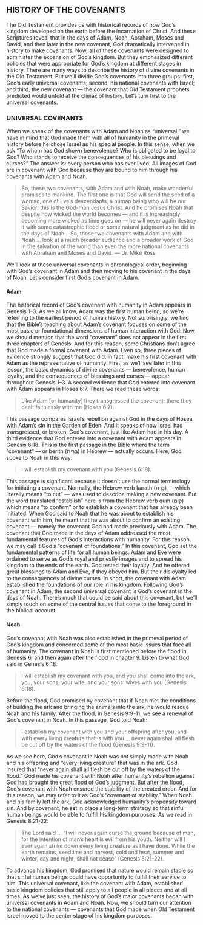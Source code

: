 ## HISTORY OF THE COVENANTS

The Old Testament provides us with historical records of how God’s kingdom developed on the earth before the incarnation of Christ. And these Scriptures reveal that in the days of Adam, Noah, Abraham, Moses and David, and then later in the new covenant, God dramatically intervened in history to make covenants. Now, all of these covenants were designed to administer the expansion of God’s kingdom. But they emphasized different policies that were appropriate for God’s kingdom at different stages in history. 
There are many ways to describe the history of divine covenants in the Old Testament. But we’ll divide God’s covenants into three groups: first, God’s early universal covenants; second, his national covenants with Israel; and third, the new covenant — the covenant that Old Testament prophets predicted would unfold at the climax of history. Let’s turn first to the universal covenants.


### UNIVERSAL COVENANTS

When we speak of the covenants with Adam and Noah as “universal,” we have in mind that God made them with all of humanity in the primeval history before he chose Israel as his special people. In this sense, when we ask “To whom has God shown benevolence? Who is obligated to be loyal to God? Who stands to receive the consequences of his blessings and curses?” The answer is: every person who has ever lived. All images of God are in covenant with God because they are bound to him through his covenants with Adam and Noah. 

> So, these two covenants, with Adam and with Noah, make wonderful promises to mankind. The first one is that God will send the seed of a woman, one of Eve’s descendants, a human being who will be our Savior; this is the God-man Jesus Christ. And he promises Noah that despite how wicked the world becomes — and it is increasingly becoming more wicked as time goes on — he will never again destroy it with some catastrophic flood or some natural judgment as he did in the days of Noah… So, these two covenants with Adam and with Noah … look at a much broader audience and a broader work of God in the salvation of the world than even the more national covenants with Abraham and Moses and David.
— Dr. Mike Ross

We’ll look at these universal covenants in chronological order, beginning with God’s covenant in Adam and then moving to his covenant in the days of Noah. Let’s consider first God’s covenant in Adam. 

#### Adam

The historical record of God’s covenant with humanity in Adam appears in Genesis 1–3. As we all know, Adam was the first human being, so we’re referring to the earliest period of human history. Not surprisingly, we find that the Bible’s teaching about Adam’s covenant focuses on some of the most basic or foundational dimensions of human interaction with God. 
Now, we should mention that the word “covenant” does not appear in the first three chapters of Genesis. And for this reason, some Christians don’t agree that God made a formal covenant with Adam. Even so, three pieces of evidence strongly suggest that God did, in fact, make his first covenant with Adam as the representative of humanity. 
First, as we’ll see later in this lesson, the basic dynamics of divine covenants — benevolence, human loyalty, and the consequences of blessings and curses — appear throughout Genesis 1–3.
A second evidence that God entered into covenant with Adam appears in Hosea 6:7. There we read these words:

> Like Adam [or humanity] they transgressed the covenant; there they dealt faithlessly with me (Hosea 6:7). 

This passage compares Israel’s rebellion against God in the days of Hosea with Adam’s sin in the Garden of Eden. And it speaks of how Israel had transgressed, or broken, God’s covenant, just like Adam had in his day. 
A third evidence that God entered into a covenant with Adam appears in Genesis 6:18. This is the first passage in the Bible where the term “covenant” — or berith (בְּרִית) in Hebrew — actually occurs. Here, God spoke to Noah in this way: 

> I will establish my covenant with you (Genesis 6:18). 

This passage is significant because it doesn’t use the normal terminology for initiating a covenant. Normally, the Hebrew verb karath (כָּרַת) — which literally means “to cut” — was used to describe making a new covenant. But the word translated “establish” here is from the Hebrew verb qum (קוּם) which means “to confirm” or to establish a covenant that has already been initiated. When God said to Noah that he was about to establish his covenant with him, he meant that he was about to confirm an existing covenant — namely the covenant God had made previously with Adam.
The covenant that God made in the days of Adam addressed the most fundamental features of God’s interactions with humanity. For this reason, we may call it God’s “covenant of foundations.” In this covenant, God set the fundamental patterns of life for all human beings. Adam and Eve were ordained to serve as God’s royal and priestly images and to spread his kingdom to the ends of the earth. God tested their loyalty. And he offered great blessings to Adam and Eve, if they obeyed him. But their disloyalty led to the consequences of divine curses. In short, the covenant with Adam established the foundations of our role in his kingdom.
Following God’s covenant in Adam, the second universal covenant is God’s covenant in the days of Noah. There’s much that could be said about this covenant, but we’ll simply touch on some of the central issues that come to the foreground in the biblical account. 

#### Noah

God’s covenant with Noah was also established in the primeval period of God’s kingdom and concerned some of the most basic issues that face all of humanity. The covenant in Noah is first mentioned before the flood in Genesis 6, and then again after the flood in chapter 9. Listen to what God said in Genesis 6:18:

> I will establish my covenant with you, and you shall come into the ark, you, your sons, your wife, and your sons’ wives with you (Genesis 6:18). 

Before the flood, God promised by covenant that if Noah met the conditions of building the ark and bringing the animals into the ark, he would rescue Noah and his family. After the flood, in Genesis 9:9-11, we see a renewal of God’s covenant in Noah. In this passage, God told Noah:

> I establish my covenant with you and your offspring after you, and with every living creature that is with you … never again shall all flesh be cut off by the waters of the flood (Genesis 9:9-11).

As we see here, God’s covenant in Noah was not simply made with Noah and his offspring and “every living creature” that was in the ark. God insured that “never again shall all flesh be cut off by the waters of the flood.”
God made his covenant with Noah after humanity’s rebellion against God had brought the great flood of God’s judgment. But after the flood, God’s covenant with Noah ensured the stability of the created order. And for this reason, we may refer to it as God’s “covenant of stability.” When Noah and his family left the ark, God acknowledged humanity’s propensity toward sin. And by covenant, he set in place a long-term strategy so that sinful human beings would be able to fulfill his kingdom purposes. As we read in Genesis 8:21-22: 

> The Lord said … “I will never again curse the ground because of man, for the intention of man’s heart is evil from his youth. Neither will I ever again strike down every living creature as I have done. While the earth remains, seedtime and harvest, cold and heat, summer and winter, day and night, shall not cease” (Genesis 8:21-22). 

To advance his kingdom, God promised that nature would remain stable so that sinful human beings could have opportunity to fulfill their service to him. This universal covenant, like the covenant with Adam, established basic kingdom policies that still apply to all people in all places and at all times. 
As we’ve just seen, the history of God’s major covenants began with universal covenants in Adam and Noah. Now, we should turn our attention to the national covenants — covenants that God made when Old Testament Israel moved to the center stage of his kingdom purposes.


